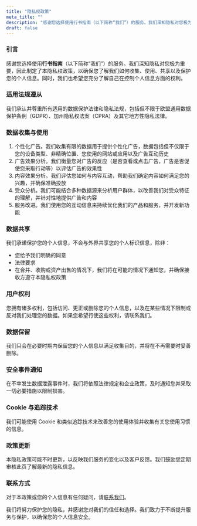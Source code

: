 ```yaml
---
title: "隐私权政策"
meta_title: ""
description: "感谢您选择使用行书指南（以下简称“我们”）的服务。我们深知隐私对您极为重要，因此制定了本隐私权政策，以确保您了解我们如何收集、使用、共享以及保护您的个人信息。同时，我们也希望您充分了解自己在控制个人信息方面的权利。"
draft: false
---
```


### 引言

感谢您选择使用**行书指南**（以下简称“我们”）的服务。我们深知隐私对您极为重要，因此制定了本隐私权政策，以确保您了解我们如何收集、使用、共享以及保护您的个人信息。同时，我们也希望您充分了解自己在控制个人信息方面的权利。

### 适用法规遵从

我们承认并尊重所有适用的数据保护法律和隐私法规，包括但不限于欧盟通用数据保护条例（GDPR）、加州隐私权法案（CPRA）及其它地方性隐私法律。

### 数据收集与使用

1. 个性化广告。我们收集有限的数据用于提供个性化广告，数据包括但不仅限于您的设备类型、非精确位置、您使用的网站或应用以及广告互动历史
2. 广告效果分析。我们衡量您对广告的反应（是否查看或点击广告，广告是否促使您采取行动等）以评估广告的效果性
3. 内容效果分析。我们评估您如何与内容互动，帮助我们确定内容如何满足您的兴趣，并确保准确投放
4. 受众分析。我们可能结合多种数据源来分析用户群体，以改善我们对受众特征的理解，并针对性地提供广告和内容
5. 服务改进。我们使用您的互动信息来持续优化我们的产品和服务，并开发新功能

### 数据共享

我们承诺保护您的个人信息，不会与外界共享您的个人标识信息，除非：

- 您给予我们明确的同意
- 法律要求
- 在合并、收购或资产出售的情况下，我们将在可能的情况下通知您，并确保接收方遵守本隐私权政策

### 用户权利

您拥有诸多权利，包括访问、更正或删除您的个人信息，以及在某些情况下限制或反对我们处理您的数据。如果您希望行使这些权利，请联系我们。

### 数据保留

我们只会在必要时期内保留您的个人信息以满足收集目的，并将在不再需要时妥善删除。

### 安全事件通知

在不幸发生数据泄露事件时，我们将依照法律规定和企业政策，及时通知您并采取一切必要措施以限制损害。

### Cookie 与追踪技术

我们可能使用 Cookie 和类似追踪技术来改善您的使用体验并收集有关您使用习惯的信息。

### 政策更新

本隐私政策可能不时更新，以反映我们服务的变化以及客户反馈。我们鼓励您定期审核此页了解最新的隐私信息。

### 联系方式

对于本政策或您的个人信息有任何疑问，请[联系我们](/contact)。

我们将努力保护您的隐私，并感谢您对我们的信任和选择。我们致力于不断提升服务与保护，以确保您的个人信息安全。